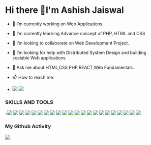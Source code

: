  # Hi there 👋I'm Ashish Jaiswal



- 🔭 I’m currently working on Web Applications
- 🌱 I’m currently learning Advance concept of PHP, HTML and CSS

- 👯 I’m looking to collaborate on Web Development Project.
- 🤔 I’m looking for help with Distributed System Design and building scalable Web applications
- 💬 Ask me about HTML,CSS,PHP,REACT,Web Fundamentals.
- 📫 How to reach me:
- ![](https://img.shields.io/badge/Gmail-D14836?style=for-the-badge&logo=gmail&logoColor=white) ![](https://img.shields.io/badge/LinkedIn-0077B5?style=for-the-badge&logo=linkedin&logoColor=white)



### SKILLS AND TOOLS
-![](https://img.shields.io/badge/C-00599C?style=for-the-badge&logo=c&logoColor=white) ![](https://img.shields.io/badge/C%2B%2B-00599C?style=for-the-badge&logo=c%2B%2B&logoColor=white)
![](https://img.shields.io/badge/CSS3-1572B6?style=for-the-badge&logo=css3&logoColor=white) ![](https://img.shields.io/badge/HTML5-E34F26?style=for-the-badge&logo=html5&logoColor=white)
![](https://img.shields.io/badge/JavaScript-323330?style=for-the-badge&logo=javascript&logoColor=F7DF1E) ![](https://img.shields.io/badge/Kotlin-0095D5?&style=for-the-badge&logo=kotlin&logoColor=whit)
![](https://img.shields.io/badge/Numpy-777BB4?style=for-the-badge&logo=numpy&logoColor=white) ![](https://img.shields.io/badge/PHP-777BB4?style=for-the-badge&logo=php&logoColor=white)
![](https://img.shields.io/badge/Pandas-2C2D72?style=for-the-badge&logo=pandas&logoColor=white) ![](https://img.shields.io/badge/Python-FFD43B?style=for-the-badge&logo=python&logoColor=blue)
![](https://img.shields.io/badge/React-20232A?style=for-the-badge&logo=react&logoColor=61DAFB) ![](https://img.shields.io/badge/PowerBI-F2C811?style=for-the-badge&logo=Power%20BI&logoColor=white)
![](https://img.shields.io/badge/Node%20js-339933?style=for-the-badge&logo=nodedotjs&logoColor=white) ![](https://img.shields.io/badge/GitHub%20Pages-222222?style=for-the-badge&logo=GitHub%20Pages&logoColor=white) ![](https://img.shields.io/badge/Apache_Spark-FFFFFF?style=for-the-badge&logo=apachespark&logoColor=#E35A16) ![](https://img.shields.io/badge/Databricks-FF3621?style=for-the-badge&logo=Databricks&logoColor=white) ![](https://img.shields.io/badge/PyTorch-EE4C2C?style=for-the-badge&logo=pytorch&logoColor=white) ![](https://img.shields.io/badge/TensorFlow-FF6F00?style=for-the-badge&logo=tensorflow&logoColor=white) ![](https://img.shields.io/badge/Tableau-E97627?style=for-the-badge&logo=Tableau&logoColor=white) ![](https://img.shields.io/badge/Arduino-00979D?style=for-the-badge&logo=Arduino&logoColor=white) ![](https://img.shields.io/badge/Raspberry%20Pi-A22846?style=for-the-badge&logo=Raspberry%20Pi&logoColor=white)
 ![](https://img.shields.io/badge/GitHub-100000?style=for-the-badge&logo=github&logoColor=white)

 

### My Github Activity
![](https://github-readme-streak-stats.herokuapp.com/?user=AshishJaiswal1904&theme=dark)














